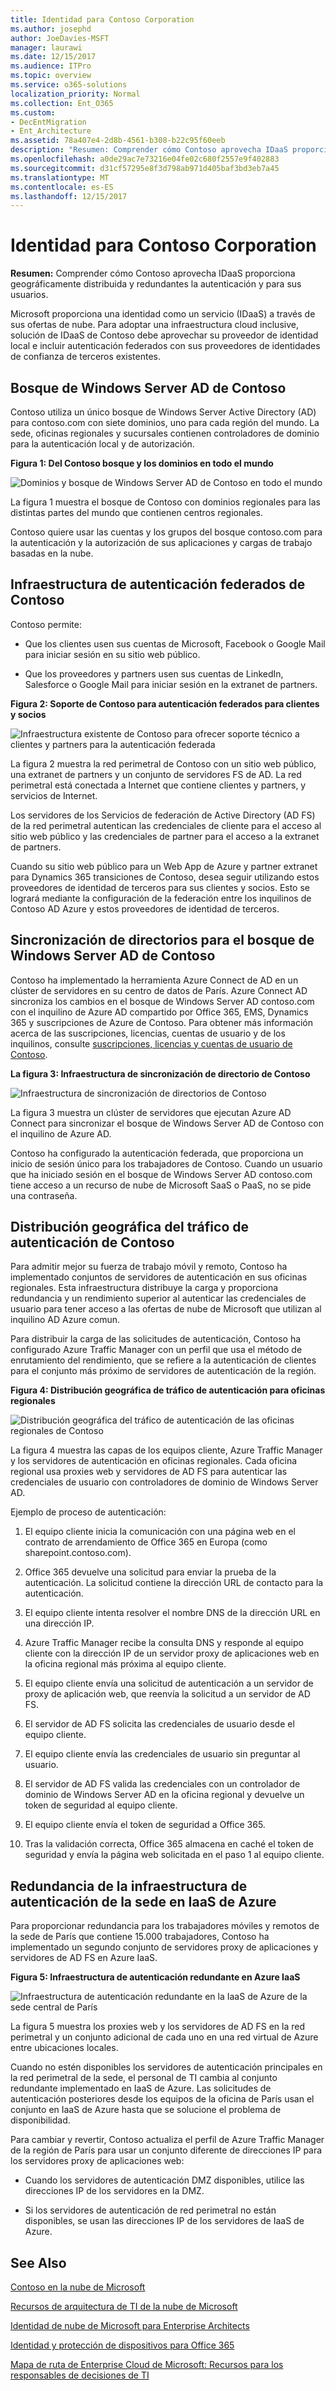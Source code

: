 ```yaml
---
title: Identidad para Contoso Corporation
ms.author: josephd
author: JoeDavies-MSFT
manager: laurawi
ms.date: 12/15/2017
ms.audience: ITPro
ms.topic: overview
ms.service: o365-solutions
localization_priority: Normal
ms.collection: Ent_O365
ms.custom:
- DecEntMigration
- Ent_Architecture
ms.assetid: 78a407e4-2d8b-4561-b308-b22c95f60eeb
description: "Resumen: Comprender cómo Contoso aprovecha IDaaS proporciona geográficamente distribuida y redundantes la autenticación y para sus usuarios."
ms.openlocfilehash: a0de29ac7e73216e04fe02c680f2557e9f402883
ms.sourcegitcommit: d31cf57295e8f3d798ab971d405baf3bd3eb7a45
ms.translationtype: MT
ms.contentlocale: es-ES
ms.lasthandoff: 12/15/2017
---
```

# <a name="identity-for-the-contoso-corporation"></a>Identidad para Contoso Corporation

 **Resumen:** Comprender cómo Contoso aprovecha IDaaS proporciona geográficamente distribuida y redundantes la autenticación y para sus usuarios.
  
Microsoft proporciona una identidad como un servicio (IDaaS) a través de sus ofertas de nube. Para adoptar una infraestructura cloud inclusive, solución de IDaaS de Contoso debe aprovechar su proveedor de identidad local e incluir autenticación federados con sus proveedores de identidades de confianza de terceros existentes.
  
## <a name="contosos-windows-server-ad-forest"></a>Bosque de Windows Server AD de Contoso

Contoso utiliza un único bosque de Windows Server Active Directory (AD) para contoso.com con siete dominios, uno para cada región del mundo. La sede, oficinas regionales y sucursales contienen controladores de dominio para la autenticación local y de autorización.
  
**Figura 1: Del Contoso bosque y los dominios en todo el mundo**

![Dominios y bosque de Windows Server AD de Contoso en todo el mundo](images/Contoso_Poster/Contoso_WW_ID.png)
  
La figura 1 muestra el bosque de Contoso con dominios regionales para las distintas partes del mundo que contienen centros regionales.
  
Contoso quiere usar las cuentas y los grupos del bosque contoso.com para la autenticación y la autorización de sus aplicaciones y cargas de trabajo basadas en la nube.
  
## <a name="contosos-federated-authentication-infrastructure"></a>Infraestructura de autenticación federados de Contoso

Contoso permite:
  
- Que los clientes usen sus cuentas de Microsoft, Facebook o Google Mail para iniciar sesión en su sitio web público.
    
- Que los proveedores y partners usen sus cuentas de LinkedIn, Salesforce o Google Mail para iniciar sesión en la extranet de partners.
    
**Figura 2: Soporte de Contoso para autenticación federados para clientes y socios**

![Infraestructura existente de Contoso para ofrecer soporte técnico a clientes y partners para la autenticación federada](images/Contoso_Poster/Federated_ID.png)
  
La figura 2 muestra la red perimetral de Contoso con un sitio web público, una extranet de partners y un conjunto de servidores FS de AD. La red perimetral está conectada a Internet que contiene clientes y partners, y servicios de Internet.
  
Los servidores de los Servicios de federación de Active Directory (AD FS) de la red perimetral autentican las credenciales de cliente para el acceso al sitio web público y las credenciales de partner para el acceso a la extranet de partners.
  
Cuando su sitio web público para un Web App de Azure y partner extranet para Dynamics 365 transiciones de Contoso, desea seguir utilizando estos proveedores de identidad de terceros para sus clientes y socios. Esto se logrará mediante la configuración de la federación entre los inquilinos de Contoso AD Azure y estos proveedores de identidad de terceros.
  
## <a name="directory-synchronization-for-contosos-windows-server-ad-forest"></a>Sincronización de directorios para el bosque de Windows Server AD de Contoso

Contoso ha implementado la herramienta Azure Connect de AD en un clúster de servidores en su centro de datos de París. Azure Connect AD sincroniza los cambios en el bosque de Windows Server AD contoso.com con el inquilino de Azure AD compartido por Office 365, EMS, Dynamics 365 y suscripciones de Azure de Contoso. Para obtener más información acerca de las suscripciones, licencias, cuentas de usuario y de los inquilinos, consulte [suscripciones, licencias y cuentas de usuario de Contoso](subscriptions-licenses-and-user-accounts-for-the-contoso-corporation.md).
  
**La figura 3: Infraestructura de sincronización de directorio de Contoso**

![Infraestructura de sincronización de directorios de Contoso](images/Contoso_Poster/DirSync.png)
  
La figura 3 muestra un clúster de servidores que ejecutan Azure AD Connect para sincronizar el bosque de Windows Server AD de Contoso con el inquilino de Azure AD.
  
Contoso ha configurado la autenticación federada, que proporciona un inicio de sesión único para los trabajadores de Contoso. Cuando un usuario que ha iniciado sesión en el bosque de Windows Server AD contoso.com tiene acceso a un recurso de nube de Microsoft SaaS o PaaS, no se pide una contraseña.
  
## <a name="geographical-distribution-of-contoso-authentication-traffic"></a>Distribución geográfica del tráfico de autenticación de Contoso

Para admitir mejor su fuerza de trabajo móvil y remoto, Contoso ha implementado conjuntos de servidores de autenticación en sus oficinas regionales. Esta infraestructura distribuye la carga y proporciona redundancia y un rendimiento superior al autenticar las credenciales de usuario para tener acceso a las ofertas de nube de Microsoft que utilizan al inquilino AD Azure comun.
  
Para distribuir la carga de las solicitudes de autenticación, Contoso ha configurado Azure Traffic Manager con un perfil que usa el método de enrutamiento del rendimiento, que se refiere a la autenticación de clientes para el conjunto más próximo de servidores de autenticación de la región.  
  
**Figura 4: Distribución geográfica de tráfico de autenticación para oficinas regionales**

![Distribución geográfica del tráfico de autenticación de las oficinas regionales de Contoso](images/Contoso_Poster/Auth_GeoDist.png)
  
La figura 4 muestra las capas de los equipos cliente, Azure Traffic Manager y los servidores de autenticación en oficinas regionales. Cada oficina regional usa proxies web y servidores de AD FS para autenticar las credenciales de usuario con controladores de dominio de Windows Server AD.
  
Ejemplo de proceso de autenticación:
  
1. El equipo cliente inicia la comunicación con una página web en el contrato de arrendamiento de Office 365 en Europa (como sharepoint.contoso.com).
    
2. Office 365 devuelve una solicitud para enviar la prueba de la autenticación. La solicitud contiene la dirección URL de contacto para la autenticación.
    
3. El equipo cliente intenta resolver el nombre DNS de la dirección URL en una dirección IP.
    
4. Azure Traffic Manager recibe la consulta DNS y responde al equipo cliente con la dirección IP de un servidor proxy de aplicaciones web en la oficina regional más próxima al equipo cliente.
    
5.  El equipo cliente envía una solicitud de autenticación a un servidor de proxy de aplicación web, que reenvía la solicitud a un servidor de AD FS.
    
6. El servidor de AD FS solicita las credenciales de usuario desde el equipo cliente.
    
7. El equipo cliente envía las credenciales de usuario sin preguntar al usuario.
    
8. El servidor de AD FS valida las credenciales con un controlador de dominio de Windows Server AD en la oficina regional y devuelve un token de seguridad al equipo cliente.
    
9. El equipo cliente envía el token de seguridad a Office 365.
    
10. Tras la validación correcta, Office 365 almacena en caché el token de seguridad y envía la página web solicitada en el paso 1 al equipo cliente.
    
## <a name="redundancy-for-the-headquarters-authentication-infrastructure-in-azure-iaas"></a>Redundancia de la infraestructura de autenticación de la sede en IaaS de Azure

Para proporcionar redundancia para los trabajadores móviles y remotos de la sede de París que contiene 15.000 trabajadores, Contoso ha implementado un segundo conjunto de servidores proxy de aplicaciones y servidores de AD FS en Azure IaaS.
  
**Figura 5: Infraestructura de autenticación redundante en Azure IaaS**

![Infraestructura de autenticación redundante en la IaaS de Azure de la sede central de París](images/Contoso_Poster/Paris_Auth_Redun.png)
  
La figura 5 muestra los proxies web y los servidores de AD FS en la red perimetral y un conjunto adicional de cada uno en una red virtual de Azure entre ubicaciones locales.
  
Cuando no estén disponibles los servidores de autenticación principales en la red perimetral de la sede, el personal de TI cambia al conjunto redundante implementado en IaaS de Azure. Las solicitudes de autenticación posteriores desde los equipos de la oficina de París usan el conjunto en IaaS de Azure hasta que se solucione el problema de disponibilidad.
  
Para cambiar y revertir, Contoso actualiza el perfil de Azure Traffic Manager de la región de París para usar un conjunto diferente de direcciones IP para los servidores proxy de aplicaciones web:
  
- Cuando los servidores de autenticación DMZ disponibles, utilice las direcciones IP de los servidores en la DMZ.
    
- Si los servidores de autenticación de red perimetral no están disponibles, se usan las direcciones IP de los servidores de IaaS de Azure.
    
## <a name="see-also"></a>See Also

[Contoso en la nube de Microsoft](contoso-in-the-microsoft-cloud.md)
  
[Recursos de arquitectura de TI de la nube de Microsoft](microsoft-cloud-it-architecture-resources.md)

[Identidad de nube de Microsoft para Enterprise Architects](http://aka.ms/cloudarchidentity)
  
[Identidad y protección de dispositivos para Office 365](http://aka.ms/o365protect_device)
  
[Mapa de ruta de Enterprise Cloud de Microsoft: Recursos para los responsables de decisiones de TI](https://sway.com/FJ2xsyWtkJc2taRD)



